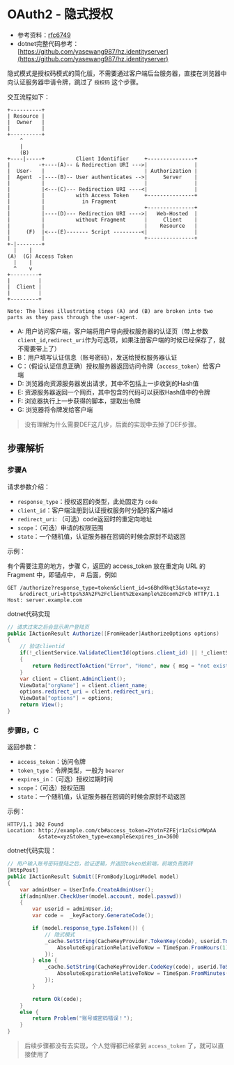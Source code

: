 # OAuth2 - 隐式授权

* 参考资料：[rfc6749](https://tools.ietf.org/html/rfc6749)
* dotnet完整代码参考：[https://github.com/yasewang987/hz.identityserver](https://github.com/yasewang987/hz.identityserver)

隐式模式是授权码模式的简化版，不需要通过客户端后台服务器，直接在浏览器中向认证服务器申请令牌，跳过了 `授权码` 这个步骤。

交互流程如下：

```
+----------+
| Resource |
|  Owner   |
|          |
+----------+
    ^
    |
    (B)
+----|-----+          Client Identifier     +---------------+
|         -+----(A)-- & Redirection URI --->|               |
|  User-   |                                | Authorization |
|  Agent  -|----(B)-- User authenticates -->|     Server    |
|          |                                |               |
|          |<---(C)--- Redirection URI ----<|               |
|          |          with Access Token     +---------------+
|          |            in Fragment
|          |                                +---------------+
|          |----(D)--- Redirection URI ---->|   Web-Hosted  |
|          |          without Fragment      |     Client    |
|          |                                |    Resource   |
|     (F)  |<---(E)------- Script ---------<|               |
|          |                                +---------------+
+-|--------+
  |    |
(A)  (G) Access Token
  |    |
  ^    v
+---------+
|         |
|  Client |
|         |
+---------+

Note: The lines illustrating steps (A) and (B) are broken into two
parts as they pass through the user-agent.
```

* A: 用户访问客户端，客户端将用户导向授权服务器的认证页（带上参数 `client_id`,`redirect_uri`作为可选项，如果注册客户端的时候已经保存了，就不需要带上了）
* B：用户填写认证信息（账号密码），发送给授权服务器认证
* C：（假设认证信息正确）授权服务器返回访问令牌（`access_token`）给客户端
* D: 浏览器向资源服务器发出请求，其中不包括上一步收到的Hash值
* E: 资源服务器返回一个网页，其中包含的代码可以获取Hash值中的令牌
* F: 浏览器执行上一步获得的脚本，提取出令牌
* G: 浏览器将令牌发给客户端

> 没有理解为什么需要DEF这几步，后面的实现中去掉了DEF步骤。

## 步骤解析

### 步骤A

请求参数介绍：

* `response_type`：授权返回的类型，此处固定为 `code`
* `client_id`：客户端注册到认证授权服务时分配的客户端id
* `redirect_uri`: （可选）code返回时的重定向地址
* `scope`：（可选）申请的权限范围
* `state`：一个随机值，认证服务器在回调的时候会原封不动返回

示例：

有个需要注意的地方，步骤 C，返回的 access_token 放在重定向 URL 的 Fragment 中，即锚点中， # 后面，例如
```
GET /authorize?response_type=token&client_id=s6BhdRkqt3&state=xyz
    &redirect_uri=https%3A%2F%2Fclient%2Eexample%2Ecom%2Fcb HTTP/1.1
Host: server.example.com
```

dotnet代码实现

```csharp
// 请求过来之后会显示用户登陆页
public IActionResult Authorize([FromHeader]AuthorizeOptions options)
{
    // 验证clientid
    if(!_clientService.ValidateClientId(options.client_id) || !_clientService.ValidateResponseType(options.response_type)) 
    {
        return RedirectToAction("Error", "Home", new { msg = "not exists client or error response_type"} );
    }
    var client = Client.AdminClient();
    ViewData["orgName"] = client.client_name;
    options.redirect_uri = client.redirect_uri;
    ViewData["options"] = options;
    return View();
}
```

### 步骤B，C

返回参数：

* `access_token`：访问令牌
* `token_type`：令牌类型，一般为 `bearer`
* `expires_in`：（可选）授权过期时间
* `scope`：（可选）授权范围
* `state`：一个随机值，认证服务器在回调的时候会原封不动返回

示例：

```
HTTP/1.1 302 Found
Location: http://example.com/cb#access_token=2YotnFZFEjr1zCsicMWpAA
          &state=xyz&token_type=example&expires_in=3600
```

dotnet代码实现：

```csharp
// 用户输入账号密码登陆之后，验证逻辑，并返回token给前端，前端负责跳转
[HttpPost]
public IActionResult Submit([FromBody]LoginModel model)
{
    var adminUser = UserInfo.CreateAdminUser();
    if(adminUser.CheckUser(model.account, model.passwd))
    {
        var userid = adminUser.id;
        var code =  _keyFactory.GenerateCode();

        if (model.response_type.IsToken()) {
            // 隐式模式
            _cache.SetString(CacheKeyProvider.TokenKey(code), userid.ToString(), new DistributedCacheEntryOptions {
                AbsoluteExpirationRelativeToNow = TimeSpan.FromHours(1)
            });
        } else {
            _cache.SetString(CacheKeyProvider.CodeKey(code), userid.ToString(), new DistributedCacheEntryOptions {
                AbsoluteExpirationRelativeToNow = TimeSpan.FromMinutes(10)
            });
        }

        return Ok(code);
    }
    else {
        return Problem("账号或密码错误！");
    }
}
```

> 后续步骤都没有去实现，个人觉得都已经拿到 `access_token` 了，就可以直接使用了